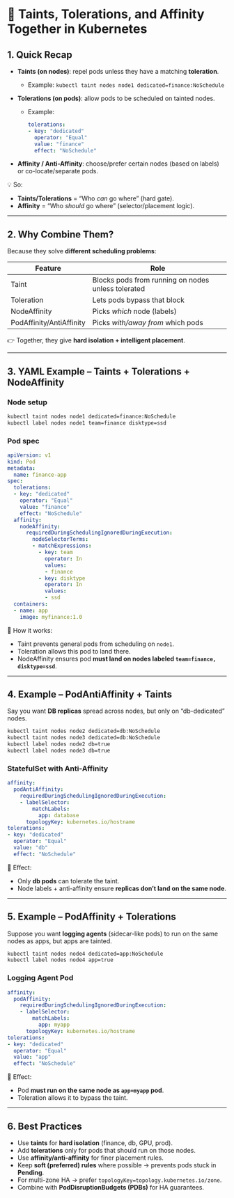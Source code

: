 # 🎯 Taints, Tolerations, and Affinity Together in Kubernetes

## 1. Quick Recap

* **Taints (on nodes)**: repel pods unless they have a matching **toleration**.

  * Example: `kubectl taint nodes node1 dedicated=finance:NoSchedule`
* **Tolerations (on pods)**: allow pods to be scheduled on tainted nodes.

  * Example:

    ```yaml
    tolerations:
    - key: "dedicated"
      operator: "Equal"
      value: "finance"
      effect: "NoSchedule"
    ```
* **Affinity / Anti-Affinity**: choose/prefer certain nodes (based on labels) or co-locate/separate pods.

💡 So:

* **Taints/Tolerations** = “Who *can* go where” (hard gate).
* **Affinity** = “Who *should* go where” (selector/placement logic).

---

## 2. Why Combine Them?

Because they solve **different scheduling problems**:

| Feature                  | Role                                               |
| ------------------------ | -------------------------------------------------- |
| Taint                    | Blocks pods from running on nodes unless tolerated |
| Toleration               | Lets pods bypass that block                        |
| NodeAffinity             | Picks *which* node (labels)                        |
| PodAffinity/AntiAffinity | Picks *with/away from* which pods                  |

👉 Together, they give **hard isolation + intelligent placement**.

---

## 3. YAML Example – Taints + Tolerations + NodeAffinity

### Node setup

```bash
kubectl taint nodes node1 dedicated=finance:NoSchedule
kubectl label nodes node1 team=finance disktype=ssd
```

### Pod spec

```yaml
apiVersion: v1
kind: Pod
metadata:
  name: finance-app
spec:
  tolerations:
  - key: "dedicated"
    operator: "Equal"
    value: "finance"
    effect: "NoSchedule"
  affinity:
    nodeAffinity:
      requiredDuringSchedulingIgnoredDuringExecution:
        nodeSelectorTerms:
        - matchExpressions:
          - key: team
            operator: In
            values:
            - finance
          - key: disktype
            operator: In
            values:
            - ssd
  containers:
  - name: app
    image: myfinance:1.0
```

🔹 How it works:

* Taint prevents general pods from scheduling on `node1`.
* Toleration allows this pod to land there.
* NodeAffinity ensures pod **must land on nodes labeled `team=finance, disktype=ssd`**.

---

## 4. Example – PodAntiAffinity + Taints

Say you want **DB replicas** spread across nodes, but only on “db-dedicated” nodes.

```bash
kubectl taint nodes node2 dedicated=db:NoSchedule
kubectl taint nodes node3 dedicated=db:NoSchedule
kubectl label nodes node2 db=true
kubectl label nodes node3 db=true
```

### StatefulSet with Anti-Affinity

```yaml
affinity:
  podAntiAffinity:
    requiredDuringSchedulingIgnoredDuringExecution:
    - labelSelector:
        matchLabels:
          app: database
      topologyKey: kubernetes.io/hostname
tolerations:
- key: "dedicated"
  operator: "Equal"
  value: "db"
  effect: "NoSchedule"
```

🔹 Effect:

* Only **db pods** can tolerate the taint.
* Node labels + anti-affinity ensure **replicas don’t land on the same node**.

---

## 5. Example – PodAffinity + Tolerations

Suppose you want **logging agents** (sidecar-like pods) to run on the same nodes as apps, but apps are tainted.

```bash
kubectl taint nodes node4 dedicated=app:NoSchedule
kubectl label nodes node4 app=true
```

### Logging Agent Pod

```yaml
affinity:
  podAffinity:
    requiredDuringSchedulingIgnoredDuringExecution:
    - labelSelector:
        matchLabels:
          app: myapp
      topologyKey: kubernetes.io/hostname
tolerations:
- key: "dedicated"
  operator: "Equal"
  value: "app"
  effect: "NoSchedule"
```

🔹 Effect:

* Pod **must run on the same node as `app=myapp` pod**.
* Toleration allows it to bypass the taint.

---

## 6. Best Practices

* Use **taints** for **hard isolation** (finance, db, GPU, prod).
* Add **tolerations** only for pods that should run on those nodes.
* Use **affinity/anti-affinity** for finer placement rules.
* Keep **soft (preferred) rules** where possible → prevents pods stuck in **Pending**.
* For multi-zone HA → prefer `topologyKey=topology.kubernetes.io/zone`.
* Combine with **PodDisruptionBudgets (PDBs)** for HA guarantees.
